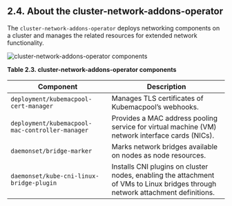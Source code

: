 ## 2.4. About the cluster-network-addons-operator




The `cluster-network-addons-operator` deploys networking components on a cluster and manages the related resources for extended network functionality.

![cluster-network-addons-operator components](https://access.redhat.com/webassets/avalon/d/OpenShift_Container_Platform-4.11-Virtualization-en-US/images/d4f918d242395cd11e9780b35c9bb8f4/cnv_components_cluster-network-addons-operator.png)



<span id="idm139667248386080"></span>
 **Table 2.3. cluster-network-addons-operator components** 

|  **Component** |  **Description** |
| --- | --- |
|  `deployment/kubemacpool-cert-manager` | Manages TLS certificates of Kubemacpool’s webhooks. |
|  `deployment/kubemacpool-mac-controller-manager` | Provides a MAC address pooling service for virtual machine (VM) network interface cards (NICs). |
|  `daemonset/bridge-marker` | Marks network bridges available on nodes as node resources. |
|  `daemonset/kube-cni-linux-bridge-plugin` | Installs CNI plugins on cluster nodes, enabling the attachment of VMs to Linux bridges through network attachment definitions. |




